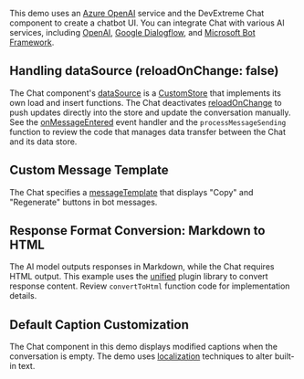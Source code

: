 This demo uses an [Azure OpenAI](https://azure.microsoft.com/en-us/products/ai-services/openai-service) service and the DevExtreme Chat component to create a chatbot UI. You can integrate Chat with various AI services, including [OpenAI](https://openai.com/), [Google Dialogflow](https://cloud.google.com/dialogflow/docs), and [Microsoft Bot Framework](https://dev.botframework.com/).

## Handling dataSource (reloadOnChange: false)

The Chat component's [dataSource](/Documentation/ApiReference/UI_Components/dxChat/Configuration/#dataSource) is a [CustomStore](/Documentation/ApiReference/Data_Layer/CustomStore/) that implements its own load and insert functions. The Chat deactivates [reloadOnChange](/Documentation/ApiReference/UI_Components/dxChat/Configuration/#reloadOnChange) to push updates directly into the store and update the conversation manually. See the [onMessageEntered](/Documentation/ApiReference/UI_Components/dxChat/Configuration/#onMessageEntered) event handler and the `processMessageSending` function to review the code that manages data transfer between the Chat and its data store.
<!--split-->

## Custom Message Template

The Chat specifies a [messageTemplate](/Documentation/ApiReference/UI_Components/dxChat/Configuration/#messageTemplate) that displays "Copy" and "Regenerate" buttons in bot messages.

## Response Format Conversion: Markdown to HTML

The AI model outputs responses in Markdown, while the Chat requires HTML output. This example uses the [unified](https://github.com/unifiedjs) plugin library to convert response content. Review `convertToHtml` function code for implementation details.

## Default Caption Customization

The Chat component in this demo displays modified captions when the conversation is empty. The demo uses [localization](/Documentation/Guide/Common/Localization/) techniques to alter built-in text.
